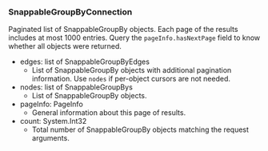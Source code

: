 ### SnappableGroupByConnection
Paginated list of SnappableGroupBy objects. Each page of the results includes at most 1000 entries. Query the `pageInfo.hasNextPage` field to know whether all objects were returned.

- edges: list of SnappableGroupByEdges
  - List of SnappableGroupBy objects with additional pagination information. Use `nodes` if per-object cursors are not needed.
- nodes: list of SnappableGroupBys
  - List of SnappableGroupBy objects.
- pageInfo: PageInfo
  - General information about this page of results.
- count: System.Int32
  - Total number of SnappableGroupBy objects matching the request arguments.

